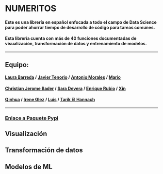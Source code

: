 # NUMERITOS

#### Este es una librería en español enfocada a todo el campo de Data Science para poder ahorrar tiempo de desarrollo de código para tareas comunes.

#### Esta librería cuenta con más de 40 funciones documentadas de visualización, transformación de datos y entrenamiento de modelos.

-----

## Equipo:

#### [Laura Barreda](https://github.com/lauragreemko) / [Javier Tenorio](https://github.com/75Engel) / [Antonio Morales](https://github.com/Toni2Morales) / [Mario](https://github.com/Masara00)
#### [Christian Jerome Bader](https://github.com/jeromebader) / [Sara Devera](saradevera) / [Enrique Rubio](https://github.com/EnriRuRu) / [Xin](xyaimao)
#### [Qinhua](https://github.com/qinghua03) / [Irene Glez](https://github.com/irene-glez) / [Luis](https://github.com/lumivalsa) / [Tarik El Hannach](https://github.com/tarikelhannach)

----
### [Enlace a Paquete Pypi]()

## Visualización



## Transformación de datos

## Modelos de ML
